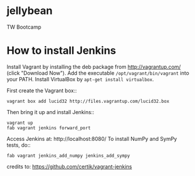 jellybean
=========

TW Bootcamp 

How to install Jenkins
======================

Install Vagrant by installing the deb package from http://vagrantup.com/ (click
"Download Now"). Add the executable ``/opt/vagrant/bin/vagrant`` into your
PATH. Install VirtualBox by ``apt-get install virtualbox``.

First create the Vagrant box::

    vagrant box add lucid32 http://files.vagrantup.com/lucid32.box

Then bring it up and install Jenkins::

    vagrant up
    fab vagrant jenkins forward_port

Access Jenkins at: http://localhost:8080/
To install NumPy and SymPy tests, do::

    fab vagrant jenkins_add_numpy jenkins_add_sympy

credits to: https://github.com/certik/vagrant-jenkins